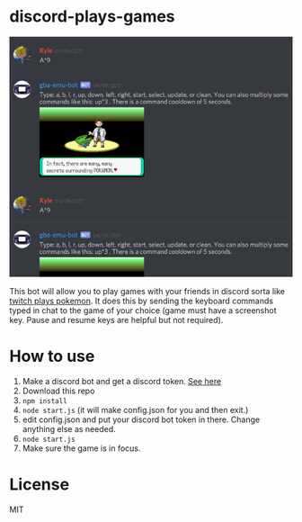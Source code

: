 # discord-plays-games

![Example](/screenshot.png?raw=true)

This bot will allow you to play games with your friends in discord sorta like [twitch plays pokemon](https://www.twitch.tv/twitchplayspokemon). It does this by sending the keyboard commands typed in chat to the game of your choice (game must have a screenshot key. Pause and resume keys are helpful but not required).

# How to use
1. Make a discord bot and get a discord token. [See here](https://github.com/reactiflux/discord-irc/wiki/Creating-a-discord-bot-&-getting-a-token)
2. Download this repo
3. ```npm install```
4. ```node start.js``` (it will make config.json for you and then exit.)
5. edit config.json and put your discord bot token in there. Change anything else as needed.
6. ```node start.js```
7. Make sure the game is in focus.

# License
MIT
